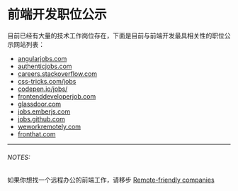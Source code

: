 # 前端开发职位公示

目前已经有大量的技术工作岗位存在，下面是目前与前端开发最具相关性的职位公示网站列表：

* [angularjobs.com](http://angularjobs.com/)
* [authenticjobs.com](https://authenticjobs.com/#category=4)
* [careers.stackoverflow.com](http://careers.stackoverflow.com/jobs?searchTerm=front-end)
* [css-tricks.com/jobs](https://css-tricks.com/jobs/)
* [codepen.io/jobs/](http://codepen.io/jobs/)
* [frontenddeveloperjob.com](http://frontenddeveloperjob.com/)
* [glassdoor.com](http://www.glassdoor.com/Job/front-end-developer-jobs-SRCH_KO0,19.htm?jobType=all)
* [jobs.emberjs.com](http://jobs.emberjs.com/)
* [jobs.github.com](https://jobs.github.com/)
* [weworkremotely.com](https://weworkremotely.com/)
* [fronthat.com](https://fronthat.com/)

***

###### NOTES:

如果你想找一个远程办公的前端工作，请移步 [Remote-friendly companies](https://github.com/jessicard/remote-jobs)





 






